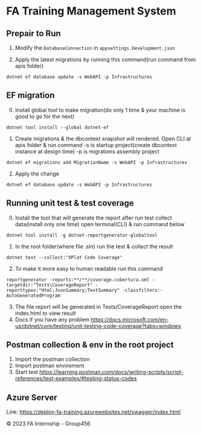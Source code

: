 # FA Training Management System
## Prepair to Run
1. Modify the ```DatabaseConnection``` in ```appsettings.Development.json```

2. Apply the latest migrations by running this command(run command from apis folder)
```
dotnet ef database update -s WebAPI -p Infrastructures
```

## EF migration
0. Install global tool to make migration(do only 1 time & your machine is good to go for the next)
```
dotnet tool install --global dotnet-ef
```
1. Create migrations & the dbcontext snapshot will rendered.
Open CLI at apis folder & run command
-s is startup project(create dbcontext instance at design time)
-p is migrations assembly project
```
dotnet ef migrations add MigrationName -s WebAPI -p Infrastructures
```

2. Apply the change
```
dotnet ef database update -s WebAPI -p Infrastructures
```

## Running unit test & test coverage
0. Install the tool that will generate the report after run test collect data(install only one time)
open terminal(CLI) & run command below
```
dotnet tool install -g dotnet-reportgenerator-globaltool
```

1. In the root folder(where file .sln) run the test & collect the result
```
dotnet test --collect:"XPlat Code Coverage"
```
2. To make it more easy to human readable run this command

```
reportgenerator -reports:**/**/coverage.cobertura.xml -targetdir:"Tests\CoverageReport" -reporttypes:"Html;JsonSummary;TextSummary" -classfilters:-AutoGeneratedProgram
```
3. The file report will be generated in Tests/CoverageReport open the index.html to view result
4. Docs if you have any problem
https://docs.microsoft.com/en-us/dotnet/core/testing/unit-testing-code-coverage?tabs=windows

## Postman collection & env in the root project
1. Import the postman collection
2. Import postman enviroment
3. Start test
https://learning.postman.com/docs/writing-scripts/script-references/test-examples/#testing-status-codes

## Azure Server
Link: https://deploy-fa-training.azurewebsites.net/swagger/index.html

&copy; 2023 FA Internship - Group456


